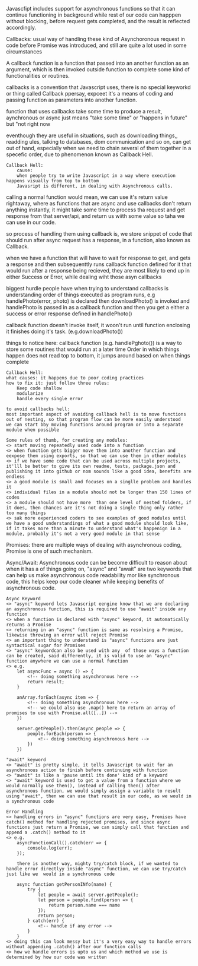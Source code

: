 Javascfipt includes support for asynchronous functions so that it can continue functioning in background while rest of our code can happpen without blocking, before request gets completed, and the result is reflected accordingly.

Callbacks:
usual way of handling these kind of Asynchoronous request in code before Promise was introduced, and still are quite a lot used in some circumstances

A callback function is a function that passed into an another function as an argument, which is then invoked outside function to complete some kind of functionalities or routines.

callbacks is a convention that Javascript uses, there is no special keyworkd or thing called Callback ppersay, expceet it's a means of coding and passing function as parameters into another function.

function that uses callbacks take some time to produce a result, aynchronous or async just means "take some time" or "happens in future" but "not right now

eventhough they are useful in situations, such as downloading things,, readding ules, talking to databases, dom communication and so on, can get out of hand, especially when we need to chain several of them together in a specefic order, due to phenomenon known as Callback Hell.

    Callback Hell:
        cause: 
        when people try to write Javascript in a way where execution happens visually from top to bottom
        Javasript is different, in dealing with Asynchronous calls.

calling a normal function would mean, we can use it's return value rightaway, where as functions that are async and use callbacks don't return anything instantly, it might take some time to process tha request and get response from that server/api, and return us wiith some value so taha we can use in our code.

so process of handling them using callback is, we store snippet of code that should run after async request has a response, in a function, also known as Callback.

when we have a function that will have to wait for response to get, and gets a response and then subsequenttly runs callback function defined for it that would run after a response being recieved, they are most likely to end up in either Success or Error, while dealing wiht those asyn callbacks

biggest hurdle people have when trying to understand callbacks is understanding order of things executed as program runs, e.g handlePhoto(error, photo) is declared then downloadPhoto() is invoked and handlePhoto is passed in as a callback function and then you get a either a success or error response defined in handlePhoto()

callback function doesn't invoke itself, it woon't run until function enclosing it finishes doing it's task. (e.g.downloadPhoto())

things to notice here:
    callback function (e.g. handlePghoto()) is a way to store some routines that would run at a later time
    Order in which things happen does not read top to bottom, it jumps around based on when things complete

    Callback Hell:
    what causes: it happens due to poor coding practices
    how to fix it: just follow three rules:
        Keep code shallow
        modularize
        handle every single error
    
    to avoid callbacks hell: 
    most important aspect of avoiding callback hell is to move functions out of nesting, so that program flow can be more easily understood
    we can start bby moving functions around program or into a separate module when possible
    
    Some rules of thumb, for creating any modules:
    <> start moving repeatedly used code into a function
    <> when function gets bigger move them into another function and eexpose them using exports, so that we can use them in other modules
    <> if we have some code that can be used across multiple projects, it'lll be better to give its own readme, tests, package.json and publishing it into github or nom sounds like a good idea, benefits are endless
    <> a good module is small and focuses on a singlle problem and handles  it
    <> individual files in a module should not be longer than 150 lines of codes
    <> a module should not have more  than one level of nested folders, if it does, then chances are it's not doing a single thing only rather too many things
    <> sak more experienced coders to see examples of good modules until we have a good understandings of what a good module should look like, if it takes more than a minute to understand what's happenign in a module, probably it's not a very good module in that sense


Promises: there are multiple ways of dealing with asynchronous coding, Promise is one of such mechanism.

Async/Await: Asynchronous code can be become difficult to reason about when it has a of things going on, "async" and "await" are two keywords that can help us make asynchronous code readability mor like synchronous code, this helps keep our code cleaner while  keeping benefits of asynchronous code.

    Async Keyword
    <> "async" keyword lets Javascript eengine know that we are declaring an asynchronous function, this is required to use "await" inside any function
    <> when a function is declared with "async" keyword, it automatically returns a Promise
    <> returning in an "async" function is same as resolving a Promise, likewise throwing an error will reject Promise
    <> an important thing to understand is "async" functions are just syntactical sugar for Promises
    <> "async" keywordcan also be used with any  of those ways a function can be created, said differently, it is valid to use an "async" function anywhere we can use a normal function
    <> e.g.
        let asyncFunc = async () => {
            <!-- doing something asynchronous here -->
            return result;
        }

        anArray.forEach(async item => {
            <!-- doing something asynchronous here -->
            <!-- we could also use .map() here to return an array of promises to use with Promise.all([..]) -->
        })

        server.getPeople().then(async people => {
            people.forEach(person => {
                <!-- doing something asynchronous here -->
            })
        })
    
    "await" keyword
    <> "await" is pretty simple, it tells Javascript to wait for an asynchronous action to finish before continuing with function
    <> "await" is like a 'pause until its done' kind of a keyword
    <> "await" keyword is used to get a value from a function where we would normally use then(), instead of calling then() after asynchronous function, we would simply assign a variable to result using "await", then we can use that result in our code, as we would in a synchronous code

    Error Handling
    <> handling errors in "async" functions are very easy, Promises have catch() method for handling rejected promises, and since async functions just return a Promise, we can simply call that function and append a .catch() method to it
    <> e.g.
        asyncFunctionCall().catch(err => {
            console.log(err);
        });

        there is another way, mighty try/catch block, if we wanted to handle error directlyy inside "async" function, we can use try/catch just like we  would in a synchronous code

        async function getPersonINfo(name) {
            try {
                let people = await server.getPeople();
                let person = people.find(person => {
                    return person.name === name
                });
                return person;
            } catch(err) {
                <!-- handle if any error -->
            }
        }
    <> doing this can look messy but it's a very easy way to handle errors without appending .catch() after our function calls
    <> how we handle errors is upto us and which method we use is determined by how our code was written